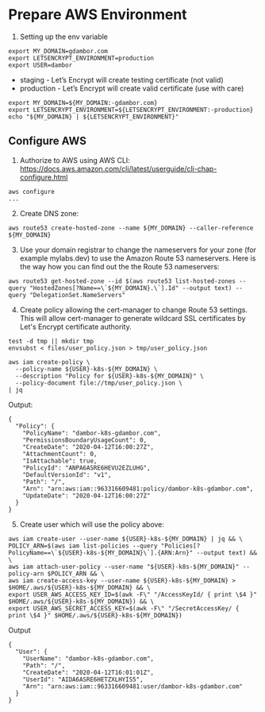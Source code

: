 # Prepare AWS Environment  


1. Setting up the env variable

```
export MY_DOMAIN=gdambor.com
export LETSENCRYPT_ENVIRONMENT=production
export USER=dambor
```

* staging - Let’s Encrypt will create testing certificate (not valid)
* production - Let’s Encrypt will create valid certificate (use with care)

```
export MY_DOMAIN=${MY_DOMAIN:-gdambor.com}
export LETSENCRYPT_ENVIRONMENT=${LETSENCRYPT_ENVIRONMENT:-production}
echo "${MY_DOMAIN} | ${LETSENCRYPT_ENVIRONMENT}"
```

## Configure AWS

1. Authorize to AWS using AWS CLI: https://docs.aws.amazon.com/cli/latest/userguide/cli-chap-configure.html

```
aws configure
...
```

2. Create DNS zone:

```
aws route53 create-hosted-zone --name ${MY_DOMAIN} --caller-reference ${MY_DOMAIN}
```

3. Use your domain registrar to change the nameservers for your zone (for example mylabs.dev) to use the Amazon Route 53 nameservers. Here is the way how you can find out the the Route 53 nameservers:

```
aws route53 get-hosted-zone --id $(aws route53 list-hosted-zones --query "HostedZones[?Name==\`${MY_DOMAIN}.\`].Id" --output text) --query "DelegationSet.NameServers"
```

4. Create policy allowing the cert-manager to change Route 53 settings. This will allow cert-manager to generate wildcard SSL certificates by Let's Encrypt certificate authority.
```
test -d tmp || mkdir tmp
envsubst < files/user_policy.json > tmp/user_policy.json
```
```
aws iam create-policy \
  --policy-name ${USER}-k8s-${MY_DOMAIN} \
  --description "Policy for ${USER}-k8s-${MY_DOMAIN}" \
  --policy-document file://tmp/user_policy.json \
| jq
```

Output: 
```
{
  "Policy": {
    "PolicyName": "dambor-k8s-gdambor.com",
    "PermissionsBoundaryUsageCount": 0,
    "CreateDate": "2020-04-12T16:00:27Z",
    "AttachmentCount": 0,
    "IsAttachable": true,
    "PolicyId": "ANPA6ASRE6HEVU2EZLUHG",
    "DefaultVersionId": "v1",
    "Path": "/",
    "Arn": "arn:aws:iam::963316609481:policy/dambor-k8s-gdambor.com",
    "UpdateDate": "2020-04-12T16:00:27Z"
  }
}
```

5. Create user which will use the policy above:
```
aws iam create-user --user-name ${USER}-k8s-${MY_DOMAIN} | jq && \
POLICY_ARN=$(aws iam list-policies --query "Policies[?PolicyName==\`${USER}-k8s-${MY_DOMAIN}\`].{ARN:Arn}" --output text) && \
aws iam attach-user-policy --user-name "${USER}-k8s-${MY_DOMAIN}" --policy-arn $POLICY_ARN && \
aws iam create-access-key --user-name ${USER}-k8s-${MY_DOMAIN} > $HOME/.aws/${USER}-k8s-${MY_DOMAIN} && \
export USER_AWS_ACCESS_KEY_ID=$(awk -F\" "/AccessKeyId/ { print \$4 }" $HOME/.aws/${USER}-k8s-${MY_DOMAIN}) && \
export USER_AWS_SECRET_ACCESS_KEY=$(awk -F\" "/SecretAccessKey/ { print \$4 }" $HOME/.aws/${USER}-k8s-${MY_DOMAIN})
```

Output

```
{
  "User": {
    "UserName": "dambor-k8s-gdambor.com",
    "Path": "/",
    "CreateDate": "2020-04-12T16:01:01Z",
    "UserId": "AIDA6ASRE6HETZXLHYIS5",
    "Arn": "arn:aws:iam::963316609481:user/dambor-k8s-gdambor.com"
  }
}
```

